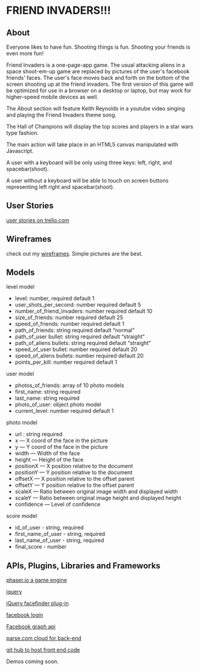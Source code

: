 # FRIEND INVADERS!!!

## About

Everyone likes to have fun.  Shooting things is fun.  Shooting your friends is even more fun!

Friend Invaders is a one-page-app game.  The usual attacking aliens in a space shoot-em-up game are replaced by 
pictures of the user's facebook friends' faces.  The user's face moves back and forth on the bottom of the screen shooting up at the friend invaders.  The first version of this game will be optimized for use in a browser on a desktop or laptop, but may work for higher-speed mobile devices as well. 

The About section will feature Keith Reynolds in a youtube video singing and playing the Friend Invaders theme song.

The Hall of Champions will display the top scores and players in a star wars type fashion.

The main action will take place in an HTML5 canvas manipulated with Javascript.

A user with a keyboard will be only using three keys: left, right, and spacebar(shoot).

A user without a keyboard will be able to touch on screen buttons representing left right and spacebar(shoot).
## User Stories

[user stories on trello.com](https://trello.com/b/pSk7AzY3/friend-invaders "user-stories")

## Wireframes
check out my [wireframes](https://keithreynoldsworld.mybalsamiq.com/mockups/3298663.png?key=f9c1acfc12ca5adbd1ec074dba091473af584790 "mockups"). Simple pictures are the best.


## Models

level model
	
*	level: number, required default 1
*	user_shots_per_second: number required default 5 
*	number_of_friend_invaders: number required default 10
*	size_of_friends: number required default 25
*	speed_of_friends: number required default 1
*	path_of_friends: string required default “normal"
*	path_of_user bullet: string required default “straight"
*	path_of_aliens bullets: string required default “straight”
*	speed_of_user bullet: number required default 20
*	speed_of_aliens bullets: number required default 20
*	points_per_kill: number required default 1
	
	
user model

*	photos_of_friends: array of 10 photo models 
*	first_name: string required
*	last_name: string required
*	photo_of_user: object photo model
*	current_level: number required default 1
	
photo model

* url : string required
* x — X coord of the face in the picture
* y — Y coord of the face in the picture
* width — Width of the face
* height — Height of the face
* positionX — X position relative to the document
* positionY — Y position relative to the document
* offsetX — X position relative to the offset parent
* offsetY — Y position relative to the offset parent
* scaleX — Ratio between original image width and displayed width
* scaleY — Ratio between original image height and displayed height
* confidence — Level of confidence

score model

* id_of_user - string, required
* first_name_of_user - string, required
* last_name_of_user - string, required
* final_score - number


## APIs, Plugins, Libraries and Frameworks

[phaser.io a game engine](http://phaser.io/ "phaser")

[jquery](https://jquery.com/ "jquery")

[jQuery facefinder plug-in](http://facedetection.jaysalvat.com/ "facefinder")

[facebook login](https://developers.facebook.com/products/login "facebook login")

[Facebook graph api](https://developers.facebook.com/docs/graph-api "facebook graph api")

[parse.com cloud for back-end](https://www.parse.com "parse")

[git hub to host front end code](https://github.com/keithreynoldsworld "github")


Demos coming soon.

